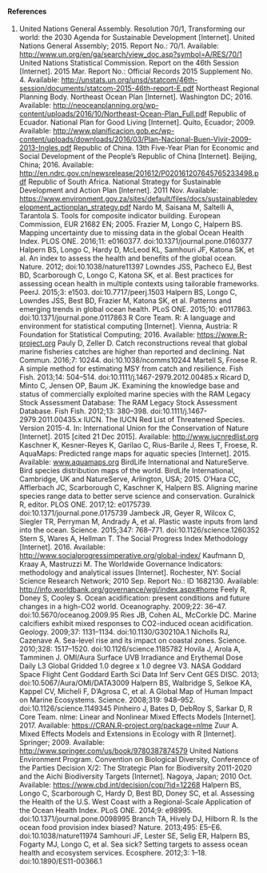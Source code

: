 #### References

1. United Nations General Assembly. Resolution 70/1, Transforming our world: the 2030 Agenda for Sustainable Development [Internet]. United Nations General Assembly; 2015. Report No.: 70/1. Available: http://www.un.org/en/ga/search/view_doc.asp?symbol=A/RES/70/1
United Nations Statistical Commission. Report on the 46th Session [Internet]. 2015 Mar. Report No.: Official Records 2015 Supplement No. 4. Available: http://unstats.un.org/unsd/statcom/46th-session/documents/statcom-2015-46th-report-E.pdf
Northeast Regional Planning Body. Northeast Ocean Plan [Internet]. Washington DC; 2016. Available: http://neoceanplanning.org/wp-content/uploads/2016/10/Northeast-Ocean-Plan_Full.pdf
Republic of Ecuador. National Plan for Good Living [Internet]. Quito, Ecuador; 2009. Available: http://www.planificacion.gob.ec/wp-content/uploads/downloads/2016/03/Plan-Nacional-Buen-Vivir-2009-2013-Ingles.pdf
Republic of China. 13th Five-Year Plan for Economic and Social Development of the People’s Republic of China [Internet]. Beijing, China; 2016. Available: http://en.ndrc.gov.cn/newsrelease/201612/P020161207645765233498.pdf
Republic of South Africa. National Strategy for Sustainable Development and Action Plan [Internet]. 2011 Nov. Available: https://www.environment.gov.za/sites/default/files/docs/sustainabledevelopment_actionplan_strategy.pdf
Nardo M, Saisana M, Saltelli A, Tarantola S. Tools for composite indicator building. European Commission, EUR 21682 EN; 2005. 
Frazier M, Longo C, Halpern BS. Mapping uncertainty due to missing data in the global Ocean Health Index. PLOS ONE. 2016;11: e0160377. doi:10.1371/journal.pone.0160377
Halpern BS, Longo C, Hardy D, McLeod KL, Samhouri JF, Katona SK, et al. An index to assess the health and benefits of the global ocean. Nature. 2012; doi:10.1038/nature11397
Lowndes JSS, Pacheco EJ, Best BD, Scarborough C, Longo C, Katona SK, et al. Best practices for assessing ocean health in multiple contexts using tailorable frameworks. PeerJ. 2015;3: e1503. doi:10.7717/peerj.1503
Halpern BS, Longo C, Lowndes JSS, Best BD, Frazier M, Katona SK, et al. Patterns and emerging trends in global ocean health. PLoS ONE. 2015;10: e0117863. doi:10.1371/journal.pone.0117863
R Core Team. R: A language and environment for statistical computing [Internet]. Vienna, Austria: R Foundation for Statistical Computing; 2016. Available: https://www.R-project.org
Pauly D, Zeller D. Catch reconstructions reveal that global marine fisheries catches are higher than reported and declining. Nat Commun. 2016;7: 10244. doi:10.1038/ncomms10244
Martell S, Froese R. A simple method for estimating MSY from catch and resilience. Fish Fish. 2013;14: 504–514. doi:10.1111/j.1467-2979.2012.00485.x
Ricard D, Minto C, Jensen OP, Baum JK. Examining the knowledge base and status of commercially exploited marine species with the RAM Legacy Stock Assessment Database: The RAM Legacy Stock Assessment Database. Fish Fish. 2012;13: 380–398. doi:10.1111/j.1467-2979.2011.00435.x
IUCN. The IUCN Red List of Threatened Species. Version 2015-4. In: International Union for the Conservation of Nature [Internet]. 2015 [cited 21 Dec 2015]. Available: http://www.iucnredlist.org
Kaschner K, Kesner-Reyes K, Garilao C, Rius-Barile J, Rees T, Froese, R. AquaMaps: Predicted range maps for aquatic species [Internet]. 2015. Available: www.aquamaps.org
BirdLife International and NatureServe. Bird species distribution maps of the world. BirdLife International, Cambridge, UK and NatureServe, Arlington, USA; 2015. 
O’Hara CC, Afflerbach JC, Scarborough C, Kaschner K, Halpern BS. Aligning marine species range data to better serve science and conservation. Guralnick R, editor. PLOS ONE. 2017;12: e0175739. doi:10.1371/journal.pone.0175739
Jambeck JR, Geyer R, Wilcox C, Siegler TR, Perryman M, Andrady A, et al. Plastic waste inputs from land into the ocean. Science. 2015;347: 768–771. doi:10.1126/science.1260352
Stern S, Wares A, Hellman T. The Social Progress Index Methodology [Internet]. 2016. Available: http://www.socialprogressimperative.org/global-index/
Kaufmann D, Kraay A, Mastruzzi M. The Worldwide Governance Indicators: methodology and analytical issues [Internet]. Rochester, NY: Social Science Research Network; 2010 Sep. Report No.: ID 1682130. Available: http://info.worldbank.org/governance/wgi/index.aspx#home
Feely R, Doney S, Cooley S. Ocean acidification: present conditions and future changes in a high-CO2 world. Oceanography. 2009;22: 36–47. doi:10.5670/oceanog.2009.95
Ries JB, Cohen AL, McCorkle DC. Marine calcifiers exhibit mixed responses to CO2-induced ocean acidification. Geology. 2009;37: 1131–1134. doi:10.1130/G30210A.1
Nicholls RJ, Cazenave A. Sea-level rise and its impact on coastal zones. Science. 2010;328: 1517–1520. doi:10.1126/science.1185782
Hovila J, Arola A, Tamminen J. OMI/Aura Surface UVB Irradiance and Erythemal Dose Daily L3 Global Gridded 1.0 degree x 1.0 degree V3. NASA Goddard Space Flight Cent Goddard Earth Sci Data Inf Serv Cent GES DISC. 2013; doi:10.5067/Aura/OMI/DATA3009
Halpern BS, Walbridge S, Selkoe KA, Kappel CV, Micheli F, D’Agrosa C, et al. A Global Map of Human Impact on Marine Ecosystems. Science. 2008;319: 948–952. doi:10.1126/science.1149345
Pinheiro J, Bates D, DebRoy S, Sarkar D, R Core Team. nlme: Linear and Nonlinear Mixed Effects Models [Internet]. 2017. Available: https://CRAN.R-project.org/package=nlme
Zuur A. Mixed Effects Models and Extensions in Ecology with R [Internet]. Springer; 2009. Available: http://www.springer.com/us/book/9780387874579
United Nations Environment Program. Convention on Biological Diversity, Conference of the Parties Decision X/2: The Strategic Plan for Biodiversity 2011-2020 and the Aichi Biodiversity Targets [Internet]. Nagoya, Japan; 2010 Oct. Available: https://www.cbd.int/decision/cop/?id=12268
Halpern BS, Longo C, Scarborough C, Hardy D, Best BD, Doney SC, et al. Assessing the Health of the U.S. West Coast with a Regional-Scale Application of the Ocean Health Index. PLoS ONE. 2014;9: e98995. doi:10.1371/journal.pone.0098995
Branch TA, Hively DJ, Hilborn R. Is the ocean food provision index biased? Nature. 2013;495: E5–E6. doi:10.1038/nature11974
Samhouri JF, Lester SE, Selig ER, Halpern BS, Fogarty MJ, Longo C, et al. Sea sick? Setting targets to assess ocean health and ecosystem services. Ecosphere. 2012;3: 1–18. doi:10.1890/ES11-00366.1
